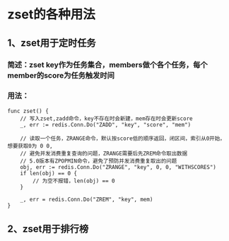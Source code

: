 # zset的各种用法

## 1、zset用于定时任务
### 简述：zset key作为任务集合，members做个各个任务，每个member的score为任务触发时间
### 用法：
~~~golang
func zset() {
	// 写入zset,zadd命令，key不存在时会新建，mem存在时会更新score
	_, err := redis.Conn.Do("ZADD", "key", "score", "mem")
	
	// 读取一个任务，ZRANGE命令，默认按score低的顺序返回，闭区间，索引从0开始，想要获取0为 0 0,
	// 避免并发消费重复查询的问题，ZRANGE需要后先ZREM命令取出数据
	// 5.0版本有ZPOPMIN命令，避免了预防并发消费重复取出的问题
    obj, err := redis.Conn.Do("ZRANGE", "key", 0, 0, "WITHSCORES")
	if len(obj) == 0 {
        // 为空不报错，len(obj) == 0
    }
	
    _, err = redis.Conn.Do("ZREM", "key", mem) 
}
~~~

## 2、zset用于排行榜